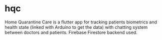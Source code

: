 # hqc

Home Quarantine Care is a flutter app for tracking patients biometrics and
health state (linked with Arduino to get the data) with chatting system
between doctors and patients. Firebase Firestore backend  used.
